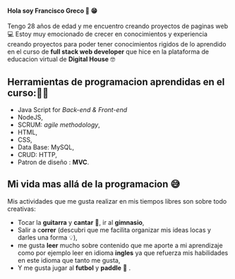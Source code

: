 #### Hola soy Francisco Greco 👋 😁
Tengo 28 años de edad y me encuentro creando proyectos de paginas web 💻
Estoy muy emocionado de crecer en conocimientos y experiencia creando proyectos para poder tener conocimientos rigidos de lo aprendido en el curso de **full stack web developer** que hice en la plataforma de educacion virtual de **Digital House** 🤓
## Herramientas de programacion aprendidas en el curso:👨‍💻
- Java Script for _Back-end & Front-end_
- NodeJS, 
- SCRUM: _agile methodology_,
- HTML,
- CSS,
- Data Base: MySQL,
- CRUD: HTTP,
- Patron de diseño : **MVC**.
  
## Mi vida mas allá de la programacion 😅
Mis actividades que me gusta realizar en mis tiempos libres son sobre todo creativas:
- Tocar la **guitarra** y **cantar** 🙊, ir al **gimnasio**,
-  Salir a c**orrer** (descubri que me facilita organizar mis ideas locas y darles una forma 💡),
-   me gusta **leer** mucho sobre contenido que me aporte a mi aprendizaje como por ejemplo leer en idioma **ingles** ya que refuerza mis habilidades en este idioma que tanto me gusta,
-    Y me gusta jugar al **futbol** y **paddle**  🎾 .

   



<!--
**franciscogreco96/franciscogreco96** is a ✨ _special_ ✨ repository because its `README.md` (this file) appears on your GitHub profile.

Here are some ideas to get you started:

- 🔭 I’m currently working on ...
- 🌱 I’m currently learning ...
- 👯 I’m looking to collaborate on ...
- 🤔 I’m looking for help with ...
- 💬 Ask me about ...
- 📫 How to reach me: ...
- 😄 Pronouns: ...
- ⚡ Fun fact: ...
-->
